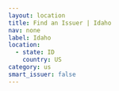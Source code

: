 ```yaml
---
layout: location
title: Find an Issuer | Idaho
nav: none
label: Idaho
location:
  - state: ID
    country: US
category: us
smart_issuer: false
---
```

